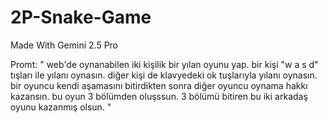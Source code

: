 # 2P-Snake-Game
Made With Gemini 2.5 Pro

Promt:
"
web'de oynanabilen iki kişilik bir yılan oyunu yap. bir kişi "w a s d" tışları ile yılanı oynasın. diğer kişi de klavyedeki ok tuşlarıyla yılanı oynasın. bir oyuncu kendi aşamasını bitirdikten sonra diğer oyuncu oynama hakkı kazansın. bu oyun 3 bölümden oluşssun. 3 bölümü bitiren bu iki arkadaş oyunu kazanmış olsun.
"
